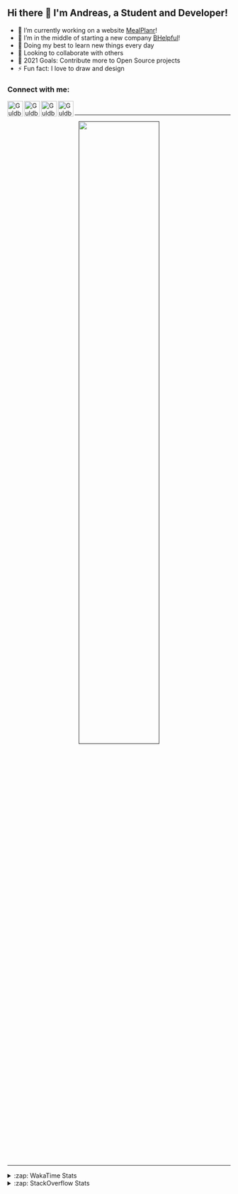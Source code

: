 ## Hi there 👋 I'm Andreas, a Student and Developer!

- 🔭 I’m currently working on a website [MealPlanr][MP]!
- 📑 I’m in the middle of starting a new company [BHelpful][BHelpful]!
- 🌱 Doing my best to learn new things every day
- 👯 Looking to collaborate with others
- 🥅 2021 Goals: Contribute more to Open Source projects
- ⚡ Fun fact: I love to draw and design

### Connect with me:

[<img align="left" alt="Guldberg | YouTube" width="35px" src="https://cdn1.iconfinder.com/data/icons/logotypes/32/youtube-512.png" />][youtube]
[<img align="left" alt="Guldberg | Twitter" width="35px" src="https://cdn1.iconfinder.com/data/icons/logotypes/32/square-twitter-512.png" />][twitter]
[<img align="left" alt="Guldberg | LinkedIn" width="35px" src="https://cdn1.iconfinder.com/data/icons/logotypes/32/square-linkedin-512.png" />][linkedin]
[<img align="left" alt="Guldberg | Instagram" width="35px" src="https://cdn2.iconfinder.com/data/icons/social-icons-33/128/Instagram-512.png" />][instagram]

<br />

---

<p align="center">
  <a href="">
    <img width="60% align="center" src="https://github-readme-stats.vercel.app/api?username=Andreasgdp&show_icons=true&count_private=true" />
  </a>
</p>

---

<details>
  <summary>:zap: WakaTime Stats</summary>

<br />

<!--START_SECTION:waka-->
![Profile Views](http://img.shields.io/badge/Profile%20Views-0-blue)

**I'm an Early 🐤** 

```text
🌞 Morning    232 commits    █████░░░░░░░░░░░░░░░░░░░░   22.01% 
🌆 Daytime    516 commits    ████████████░░░░░░░░░░░░░   48.96% 
🌃 Evening    288 commits    ██████░░░░░░░░░░░░░░░░░░░   27.32% 
🌙 Night      18 commits     ░░░░░░░░░░░░░░░░░░░░░░░░░   1.71%

```
📅 **I'm Most Productive on Sunday** 

```text
Monday       200 commits    ████░░░░░░░░░░░░░░░░░░░░░   18.98% 
Tuesday      114 commits    ██░░░░░░░░░░░░░░░░░░░░░░░   10.82% 
Wednesday    126 commits    ███░░░░░░░░░░░░░░░░░░░░░░   11.95% 
Thursday     111 commits    ██░░░░░░░░░░░░░░░░░░░░░░░   10.53% 
Friday       85 commits     ██░░░░░░░░░░░░░░░░░░░░░░░   8.06% 
Saturday     203 commits    ████░░░░░░░░░░░░░░░░░░░░░   19.26% 
Sunday       215 commits    █████░░░░░░░░░░░░░░░░░░░░   20.4%

```


📊 **This Week I Spent My Time On** 

```text
⌚︎ Time Zone: Europe/Copenhagen

💬 Programming Languages: 
C++                      29 mins             ████████░░░░░░░░░░░░░░░░░   34.37% 
CMake                    17 mins             █████░░░░░░░░░░░░░░░░░░░░   20.47% 
Bash                     16 mins             ████░░░░░░░░░░░░░░░░░░░░░   19.42% 
TypeScript               10 mins             ███░░░░░░░░░░░░░░░░░░░░░░   12.52% 
YAML                     5 mins              █░░░░░░░░░░░░░░░░░░░░░░░░   6.72%

🔥 Editors: 
VS Code                  1 hr 25 mins        █████████████████████████   100.0%

🐱‍💻 Projects: 
robo-throw               50 mins             ██████████████░░░░░░░░░░░   58.55% 
web-frontend-app         29 mins             ████████░░░░░░░░░░░░░░░░░   34.76% 
Mealplanr                5 mins              █░░░░░░░░░░░░░░░░░░░░░░░░   6.66% 
.github                  0 secs              ░░░░░░░░░░░░░░░░░░░░░░░░░   0.02%

💻 Operating System: 
Linux                    50 mins             ██████████████░░░░░░░░░░░   58.55% 
Mac                      29 mins             ████████░░░░░░░░░░░░░░░░░   34.76% 
Windows                  5 mins              █░░░░░░░░░░░░░░░░░░░░░░░░   6.68%

```

**I Mostly Code in Python** 

```text
Python                   11 repos            █████████░░░░░░░░░░░░░░░░   39.29% 
C++                      4 repos             ███░░░░░░░░░░░░░░░░░░░░░░   14.29% 
TypeScript               2 repos             █░░░░░░░░░░░░░░░░░░░░░░░░   7.14% 
HTML                     2 repos             █░░░░░░░░░░░░░░░░░░░░░░░░   7.14% 
Batchfile                2 repos             █░░░░░░░░░░░░░░░░░░░░░░░░   7.14%

```



 Last Updated on 17/09/2021
<!--END_SECTION:waka-->


</details>

<details>
  <summary>:zap: StackOverflow Stats</summary>
  
  <br />
  
  [![Andreas G.D Petersen StackOverflow](https://github-readme-stackoverflow.vercel.app/?userID=11050308)](https://stackoverflow.com/users/11050308/andreas-g-d-petersen)


</details>

<br />


[twitter]: https://twitter.com/Guldberg20
[youtube]: https://www.youtube.com/channel/UCORVtLIFnURPEo_Fo-MGv8A
[instagram]: https://www.instagram.com/andreasgdp/
[linkedin]: https://www.linkedin.com/in/andreasgdp/
[MP]: https://mealplanr.bhelpful.net/
[BHelpful]: https://github.com/BHelpful
